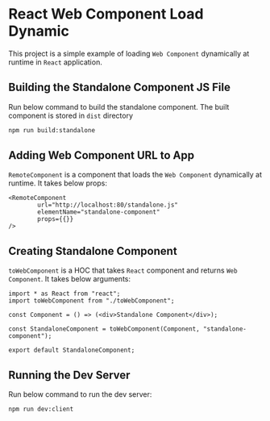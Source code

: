 # React Web Component Load Dynamic

This project is a simple example of loading `Web Component` dynamically at runtime in `React` application.

## Building the Standalone Component JS File

Run below command to build the standalone component. The built component is stored in `dist` directory

```sh
npm run build:standalone
```

## Adding Web Component URL to App

`RemoteComponent` is a component that loads the `Web Component` dynamically at runtime. It takes below props:

```tsx
<RemoteComponent
        url="http://localhost:80/standalone.js"
        elementName="standalone-component"
        props={{}}
/>
```

## Creating Standalone Component

`toWebComponent` is a HOC that takes `React` component and returns `Web Component`. It takes below arguments:

```tsx
import * as React from "react";
import toWebComponent from "./toWebComponent";

const Component = () => (<div>Standalone Component</div>);

const StandaloneComponent = toWebComponent(Component, "standalone-component");

export default StandaloneComponent;
```

## Running the Dev Server

Run below command to run the dev server:

```sh
npm run dev:client
```

